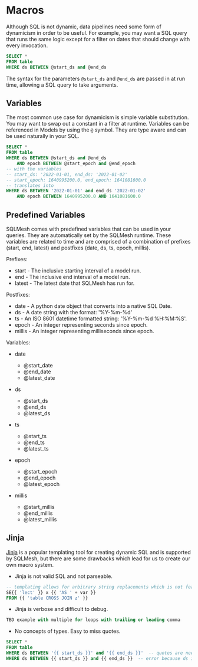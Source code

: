 # Macros

Although SQL is not dynamic, data pipelines need some form of dynamicism in order to be useful. For example, you may want a SQL query that runs the same logic except for a filter on dates that should change with every invocation.

```sql linenums="1"
SELECT *
FROM table
WHERE ds BETWEEN @start_ds and @end_ds
```

The syntax for the parameters `@start_ds` and `@end_ds` are passed in at run time, allowing a SQL query to take arguments.

## Variables
The most common use case for dynamicism is simple variable substitution. You may want to swap out a constant in a filter at runtime. Variables can be referenced in Models by using the `@` symbol. They are type aware and can be used naturally in your SQL.

```sql linenums="1"
SELECT *
FROM table
WHERE ds BETWEEN @start_ds and @end_ds
    AND epoch BETWEEN @start_epoch and @end_epoch
-- with the variables
-- start_ds: '2022-01-01, end_ds: '2022-01-02'
-- start_epoch: 1640995200.0, end_epoch: 1641081600.0
-- translates into
WHERE ds BETWEEN '2022-01-01' and end_ds '2022-01-02'
    AND epoch BETWEEN 1640995200.0 AND 1641081600.0
```

## Predefined Variables
SQLMesh comes with predefined variables that can be used in your queries. They are automatically set by the SQLMesh runtime. These variables are related to time and are comprised of a combination of prefixes (start, end, latest) and postfixes (date, ds, ts, epoch, millis).

Prefixes:

* start - The inclusive starting interval of a model run.
* end - The inclusive end interval of a model run.
* latest - The latest date that SQLMesh has run for.

Postfixes:

* date - A python date object that converts into a native SQL Date.
* ds - A date string with the format: '%Y-%m-%d'
* ts - An ISO 8601 datetime formatted string: '%Y-%m-%d %H:%M:%S'.
* epoch - An integer representing seconds since epoch.
* millis - An integer representing milliseconds since epoch.

Variables:

* date
    * @start_date
    * @end_date
    * @latest_date

* ds
    * @start_ds
    * @end_ds
    * @latest_ds

* ts
    * @start_ts
    * @end_ts
    * @latest_ts

* epoch
    * @start_epoch
    * @end_epoch
    * @latest_epoch

* millis
    * @start_millis
    * @end_millis
    * @latest_millis

## Jinja
[Jinja](https://jinja.palletsprojects.com/en/3.1.x/) is a popular templating tool for creating dynamic SQL and is supported by SQLMesh, but there are some drawbacks which lead for us to create our own macro system.

* Jinja is not valid SQL and not parseable.
```sql linenums="1"
-- templating allows for arbitrary string replacements which is not feasible to parse
SE{{ 'lect' }} x {{ 'AS ' + var }}
FROM {{ 'table CROSS JOIN z' }}
```

* Jinja is verbose and difficult to debug.
```sql linenums="1"
TBD example with multiple for loops with trailing or leading comma
```
* No concepts of types. Easy to miss quotes.

```sql linenums="1"
SELECT *
FROM table
WHERE ds BETWEEN '{{ start_ds }}' and '{{ end_ds }}'  -- quotes are needed
WHERE ds BETWEEN {{ start_ds }} and {{ end_ds }}  -- error because ds is a string
```
